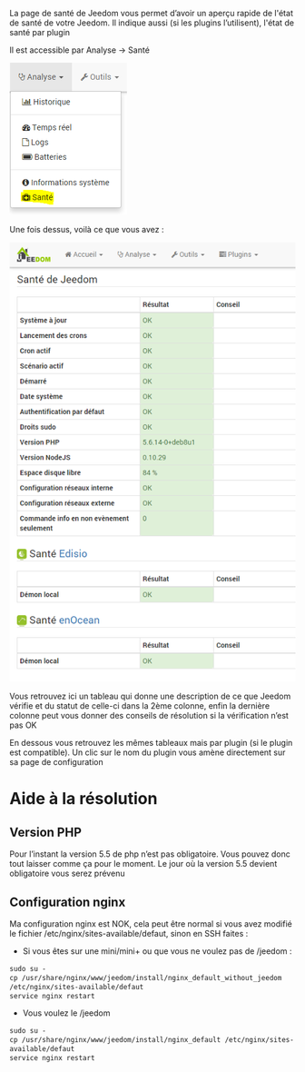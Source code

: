 La page de santé de Jeedom vous permet d’avoir un aperçu rapide de l'état de santé de votre Jeedom. Il indique aussi (si les plugins l’utilisent), l'état de santé par plugin

Il est accessible par Analyse → Santé

![](../images/health1.png)

Une fois dessus, voilà ce que vous avez :

![](../images/health2.png)

Vous retrouvez ici un tableau qui donne une description de ce que Jeedom vérifie et du statut de celle-ci dans la 2ème colonne, enfin la dernière colonne peut vous donner des conseils de résolution si la vérification n’est pas OK

En dessous vous retrouvez les mêmes tableaux mais par plugin (si le plugin est compatible). Un clic sur le nom du plugin vous amène directement sur sa page de configuration

Aide à la résolution
====================

Version PHP
-----------

Pour l’instant la version 5.5 de php n’est pas obligatoire. Vous pouvez donc tout laisser comme ça pour le moment. Le jour où la version 5.5 devient obligatoire vous serez prévenu

Configuration nginx
-------------------

Ma configuration nginx est NOK, cela peut être normal si vous avez modifié le fichier /etc/nginx/sites-available/defaut, sinon en SSH faites :

-   Si vous êtes sur une mini/mini+ ou que vous ne voulez pas de /jeedom :

<!-- -->

    sudo su -
    cp /usr/share/nginx/www/jeedom/install/nginx_default_without_jeedom /etc/nginx/sites-available/defaut
    service nginx restart

-   Vous voulez le /jeedom

<!-- -->

    sudo su -
    cp /usr/share/nginx/www/jeedom/install/nginx_default /etc/nginx/sites-available/defaut
    service nginx restart
